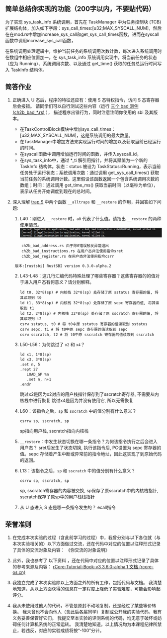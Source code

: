 ## 简单总结你实现的功能（200字以内，不要贴代码）

为了实现 sys_task_info 系统调用，首先在 TaskManager 中为任务控制块 (TCB) 扩展结构体，加入如下字段：sys_call_times:[u32;MAX_SYSCALL_NUM]，然后在在mod.rs中增加increase_sys_call和get_sys_call_times函数，进而在syscall函数中调用increase_sys_call函数，

在系统调用处理逻辑中，维护当前任务的系统调用次数计数，每次进入系统调用时在数组中相应位置加一。在 sys_task_info 系统调用实现中，将当前任务的状态（应为 Running）、系统调用次数、以及通过 get_time() 获取的任务总运行时间写入 TaskInfo 结构体。

## 简答作业

1. 正确进入 U 态后，程序的特征还应有：使用 S 态特权指令，访问 S 态寄存器后会报错。 请同学们可以自行测试这些内容（运行 [三个 bad 测例 (ch2b_bad_*.rs)](https://github.com/LearningOS/rCore-Tutorial-Test-2024A/tree/master/src/bin) ）， 描述程序出错行为，同时注意注明你使用的 sbi 及其版本。

	- 在TaskControlBlock模块中增加sys_call_times：[u32;MAX_SYSCALL_NUM]，这是系统调用的最大数量。
	- 在TaskManager中增加方法来实现运行时间的增加以及获取当前已经运行的时间。
	- 在syscall函数中调用增加运行时间的函数，并传入syscall_id。
	- 在sys_task_info中，通过 *_ti 解引用指针，并将其赋值为一个新的 TaskInfo 结构体。状态：status 被设为 TaskStatus::Running，表示当前任务处于运行状态；系统调用次数：通过调用 get_sys_call_times() 获取当前任务的系统调用计数。这里假设该函数返回一个包含系统调用次数的数组；时间：通过调用 get_time_ms() 获取当前时间（以毫秒为单位），表示从任务开始调度到现在的总时间。

    
2. 深入理解 [trap.S](https://github.com/LearningOS/rCore-Camp-Code-2024A/blob/ch3/os/src/trap/trap.S) 中两个函数 `__alltraps` 和 `__restore` 的作用，并回答如下问题:
    
    1. L40：刚进入 `__restore` 时，`a0` 代表了什么值。请指出 `__restore` 的两种使用情景。
	![alt text](1729000388414.png)
	```
		ch2b_bad_address.rs 由于除0错误触发异常退出
		ch2b_bad_instructions.rs 在用户态非法使用指令sret
		ch2b_bad_register.rs 在用户态非法使用指令csrr
	```
		版本:[rustsbi] RustSBI version 0.3.0-alpha.2
		
    2. L43-L48：这几行汇编代码特殊处理了哪些寄存器？这些寄存器的的值对于进入用户态有何意义？请分别解释。
		```
	    ld t0, 32*8(sp) # 内核栈 32*8(sp) 处存储了原 sstatus 寄存器的值, 将其读取到 t0
		ld t1, 33*8(sp) # 内核栈 32*8(sp) 处存储了原 sepc 寄存器的值, 将其读取到 t1
		ld t2, 2*8(sp) # 内核栈 32*8(sp) 处存储了原 sscratch 寄存器的值, 将其读取到 t2
		csrw sstatus, t0 # 将 t0中原 sstatus 寄存器的值读取到 sstatus
		csrw sepc, t1 # 将 t0中原 sepc 寄存器的值读取到 sepc
		csrw sscratch, t2 # 将 t0中原 sscratch 寄存器的值读取到 sscratch
		```
        
        
    3. L50-L56：为何跳过了 `x2` 和 `x4`？
		```
        ld x1, 1*8(sp)
        ld x3, 3*8(sp)
        .set n, 5
        .rept 27
           LOAD_GP %n
           .set n, n+1
        .endr
		```
    
		跳过x2是因为x2对应的用户栈指针保存到了sscratch寄存器, 不需要从内核栈中进行恢复
		跳过x4是因为并没有使用它, 所以无需恢复
		
        
    4. L60：该指令之后，`sp` 和 `sscratch` 中的值分别有什么意义？
		```
        csrrw sp, sscratch, sp
		```
		sp指向用户栈, sscratch指向内核栈
		
    5. `__restore`：中发生状态切换在哪一条指令？为何该指令执行之后会进入用户态？
        sret后发生了状态切换, 执行该指令后, PC设置为 sepc 寄存器的值。sepc 存储着产生中断或异常前的指令地址，因此这实现了到原始代码的返回。
        
    6. L13：该指令之后，`sp` 和 `sscratch` 中的值分别有什么意义？
        
		```
        csrrw sp, sscratch, sp
		```
		sp, sscratch寄存器的内容被交换, sp保存了原sscratch中的内核栈指针, sscratch保存了原sp中的用户栈栈指针
        
    7. 从 U 态进入 S 态是哪一条指令发生的？
		ecall指令

## 荣誉准则
1. 在完成本次实验的过程（含此前学习的过程）中，我曾分别与以下各位就（与本次实验相关的）以下方面做过交流，还在代码中对应的位置以注释形式记录了具体的交流对象及内容：
	   《你交流的对象说明》

2. 此外，我也参考了 以下资料 ，还在代码中对应的位置以注释形式记录了具体的参考来源及内容：
		[rCore-Tutorial-Book-v3 3.6.0-alpha.1 文档 (rcore-os.cn)](https://rcore-os.cn/rCore-Tutorial-Book-v3/)

3. 我独立完成了本次实验除以上方面之外的所有工作，包括代码与文档。 我清楚地知道，从以上方面获得的信息在一定程度上降低了实验难度，可能会影响起评分。

4. 我从未使用过他人的代码，不管是原封不动地复制，还是经过了某些等价转换。 我未曾也不会向他人（含此后各届同学）复制或公开我的实验代码，我有义务妥善保管好它们。 我提交至本实验的评测系统的代码，均无意于破坏或妨碍任何计算机系统的正常运转。 我清楚地知道，以上情况均为本课程纪律所禁止，若违反，对应的实验成绩将按“-100”分计。